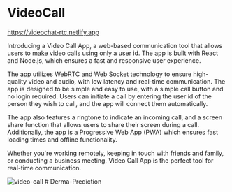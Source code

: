 # VideoCall
https://videochat-rtc.netlify.app

Introducing a Video Call App, a web-based communication tool that allows users to make video calls using only a user id. The app is built with React and Node.js, which ensures a fast and responsive user experience.

The app utilizes WebRTC and Web Socket technology to ensure high-quality video and audio, with low latency and real-time communication. The app is designed to be simple and easy to use, with a simple call button and no login required. Users can initiate a call by entering the user id of the person they wish to call, and the app will connect them automatically.

The app also features a ringtone to indicate an incoming call, and a screen share function that allows users to share their screen during a call. Additionally, the app is a Progressive Web App (PWA) which ensures fast loading times and offline functionality.

Whether you're working remotely, keeping in touch with friends and family, or conducting a business meeting, Video Call App is the perfect tool for real-time communication.

![video-call](https://user-images.githubusercontent.com/36006908/215325349-aec87736-524a-4b40-ac0a-27bad593f4c9.png)
#   D e r m a - P r e d i c t i o n  
 